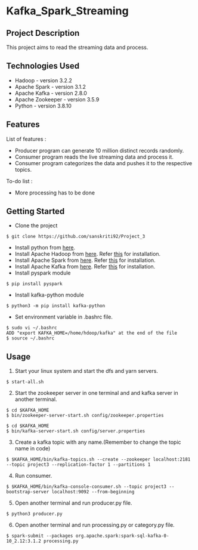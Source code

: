 # Kafka_Spark_Streaming
## Project Description
This project aims to read the streaming data and process. 

## Technologies Used
- Hadoop - version 3.2.2
- Apache Spark - version 3.1.2
- Apache Kafka - version 2.8.0
- Apache Zookeeper - version 3.5.9
- Python - version 3.8.10

## Features
List of features :
- Producer program can generate 10 million distinct records randomly.
- Consumer program reads the live streaming data and process it.
- Consumer program categorizes the data and pushes it to the respective topics.

To-do list :
- More processing has to be done

## Getting Started
- Clone the project
```
$ git clone https://github.com/sanskriti92/Project_3
```
- Install python from [here](https://www.python.org/downloads/).
- Install Apache Hadoop from [here](https://hadoop.apache.org/releases.html). Refer [this](https://phoenixnap.com/kb/install-hadoop-ubuntu) for installation.
- Install Apache Spark from [here](https://spark.apache.org/downloads.html). Refer [this](https://sparkbyexamples.com/spark/spark-installation-on-linux-ubuntu/) for installation.
- Install Apache Kafka from [here](https://kafka.apache.org/downloads). Refer [this](https://www.tutorialkart.com/apache-kafka/install-apache-kafka-on-ubuntu/) for installation.
- Install pyspark module
```
$ pip install pyspark
```
- Install kafka-python module 
```
$ python3 -m pip install kafka-python
```
- Set environment variable in .bashrc file.
```
$ sudo vi ~/.bashrc
ADD "export KAFKA_HOME=/home/hdoop/kafka" at the end of the file
$ source ~/.bashrc
```


## Usage
1. Start your linux system and start the dfs and yarn servers.
```
$ start-all.sh
```
2. Start the zookeeper server in one terminal and and kafka server in another terminal.
```
$ cd $KAFKA_HOME
$ bin/zookeeper-server-start.sh config/zookeeper.properties
```
```
$ cd $KAFKA_HOME
$ bin/kafka-server-start.sh config/server.properties
```
3. Create a kafka topic with any name.(Remember to change the topic name in code)
```
$ $KAFKA_HOME/bin/kafka-topics.sh --create --zookeeper localhost:2181 --topic project3 --replication-factor 1 --partitions 1
```
4. Run consumer.
```
$ $KAFKA_HOME/bin/kafka-console-consumer.sh --topic project3 --bootstrap-server localhost:9092 --from-beginning
```
5. Open another terminal and run producer.py file.
```
$ python3 producer.py
```
6. Open another terminal and run processing.py or category.py file.
```
$ spark-submit --packages org.apache.spark:spark-sql-kafka-0-10_2.12:3.1.2 processing.py
```
